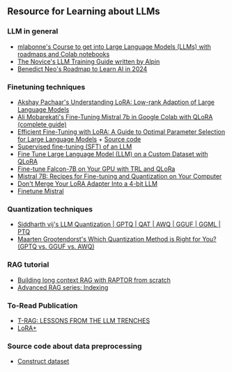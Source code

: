 ## Resource for Learning about LLMs

### LLM in general

- [mlabonne's Course to get into Large Language Models (LLMs) with roadmaps and Colab notebooks](https://github.com/mlabonne/llm-course)
- [The Novice's LLM Training Guide written by Alpin](https://rentry.org/llm-training#the-basics)
- [Benedict Neo's Roadmap to Learn AI in 2024](https://medium.com/bitgrit-data-science-publication/a-roadmap-to-learn-ai-in-2024-cc30c6aa6e16)


### Finetuning techniques
- [Akshay Pachaar's Understanding LoRA: Low-rank Adaption of Large Language Models](https://mlspring.beehiiv.com/p/understanding-lora-lowrank-adaption-large-language-models)
- [Ali Mobarekati's Fine-Tuning Mistral 7b in Google Colab with QLoRA (complete guide)](https://medium.com/@codersama/fine-tuning-mistral-7b-in-google-colab-with-qlora-complete-guide-60e12d437cca)
- [Efficient Fine-Tuning with LoRA: A Guide to Optimal Parameter Selection for Large Language Models](https://www.databricks.com/blog/efficient-fine-tuning-lora-guide-llms) + [Source code](https://www.databricks.com/blog/efficient-fine-tuning-lora-guide-llms)
- [Supervised fine-tuning (SFT) of an LLM](https://github.com/NielsRogge/Transformers-Tutorials/blob/master/Mistral/Supervised_fine_tuning_(SFT)_of_an_LLM_using_Hugging_Face_tooling.ipynb)
- [Fine Tune Large Language Model (LLM) on a Custom Dataset with QLoRA](https://medium.com/@dassum/fine-tune-large-language-model-llm-on-a-custom-dataset-with-qlora-fb60abdeba07)
- [Fine-tune Falcon-7B on Your GPU with TRL and QLoRa](https://medium.com/@bnjmn_marie/fine-tune-falcon-7b-on-your-gpu-with-trl-and-qlora-4490fadc3fbb)
- [Mistral 7B: Recipes for Fine-tuning and Quantization on Your Computer](https://medium.com/towards-data-science/mistral-7b-recipes-for-fine-tuning-and-quantization-on-your-computer-631401583f77)
- [Don't Merge Your LoRA Adapter Into a 4-bit LLM](https://kaitchup.substack.com/p/dont-merge-your-lora-adapter-into?source=post_page-----2216ffcdc27b--------------------------------)
- [Finetune Mistral](https://www.kaggle.com/code/simonstorf/finetune-mistral)

### Quantization techniques
- [Siddharth vij's LLM Quantization | GPTQ | QAT | AWQ | GGUF | GGML | PTQ ](https://medium.com/@siddharth.vij10/llm-quantization-gptq-qat-awq-gguf-ggml-ptq-2e172cd1b3b5)
- [Maarten Grootendorst's Which Quantization Method is Right for You? (GPTQ vs. GGUF vs. AWQ)](https://www.youtube.com/watch?app=desktop&v=mNE_d-C82lI&embeds_referring_euri=https%3A%2F%2Fmaartengrootendorst.substack.com%2F&feature=emb_imp_woyt)

### RAG tutorial
- [Building long context RAG with RAPTOR from scratch](https://youtu.be/jbGchdTL7d0?si=QOGwTfPiIF3e-Rom)
- [Advanced RAG series: Indexing](https://div.beehiiv.com/p/advanced-rag-series-indexing)



### To-Read Publication
- [T-RAG: LESSONS FROM THE LLM TRENCHES](https://arxiv.org/pdf/2402.07483.pdf)
- [LoRA+](https://arxiv.org/abs/2402.12354)

### Source code about data preprocessing
- [Construct dataset](https://github.com/avisoori-databricks/Tuning-the-Finetuning/blob/main/Step%200%20Constructing%20the%20dataset.py)
  
